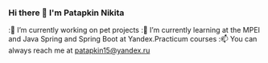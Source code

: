 ### Hi there 👋 I'm Patapkin Nikita


:🔭 I’m currently working on pet projects
:🌱 I’m currently learning at the MPEI and Java Spring and Spring Boot at Yandex.Practicum courses
:📫 You can always reach me at patapkin15@yandex.ru
